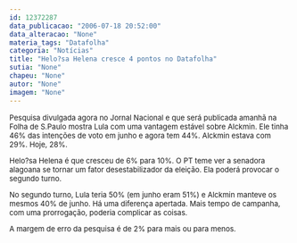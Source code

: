 ```yaml
---
id: 12372287
data_publicacao: "2006-07-18 20:52:00"
data_alteracao: "None"
materia_tags: "Datafolha"
categoria: "Notícias"
title: "Helo?sa Helena cresce 4 pontos no Datafolha"
sutia: "None"
chapeu: "None"
autor: "None"
imagem: "None"
---
```

<p><FONT size=2></p>
<p><P>Pesquisa divulgada agora no Jornal Nacional e que será publicada amanhã na Folha de S.Paulo mostra Lula com uma vantagem estável sobre Alckmin. Ele tinha 46% das intenções de voto em junho e agora tem 44%. Alckmin estava com 29%. Hoje, 28%.</P></p>
<p><P>Helo?sa Helena é que cresceu de 6% para 10%. O PT teme ver a senadora alagoana se tornar um fator desestabilizador da eleição. Ela poderá provocar o segundo turno.</P></p>
<p><P>No segundo turno, Lula teria 50% (em junho eram 51%) e Alckmin manteve os mesmos 40% de junho. Há uma diferença apertada. Mais tempo de campanha, com uma prorrogação, poderia complicar as coisas. </P></p>
<p><P>A margem de erro da pesquisa é de 2% para mais ou para menos.</P></FONT> </p>
